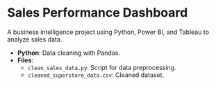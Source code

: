 # Sales Performance Dashboard
A business intelligence project using Python, Power BI, and Tableau to analyze sales data.
- **Python**: Data cleaning with Pandas.
- **Files**:
  - `clean_sales_data.py`: Script for data preprocessing.
  - `cleaned_superstore_data.csv`: Cleaned dataset.
